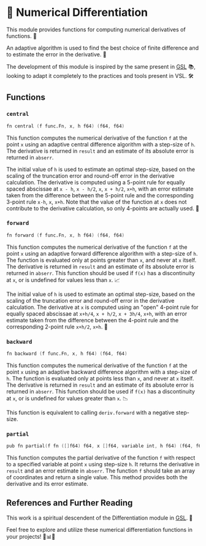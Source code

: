 # 🚀 Numerical Differentiation

This module provides functions for computing numerical derivatives of functions. 🧮

An adaptive algorithm is used to find the best choice of finite difference and to
estimate the error in the derivative. 🎯

The development of this module is inspired by the same present in
[GSL](https://github.com/ampl/gsl) 📚, looking to adapt it completely
to the practices and tools present in VSL. 🛠️

## Functions

### `central`

```v ignore
fn central (f func.Fn, x, h f64) (f64, f64)
```

This function computes the numerical derivative of the function `f` at the point `x`
using an adaptive central difference algorithm with a step-size of `h`. The derivative
is returned in `result` and an estimate of its absolute error is returned in `abserr`.

The initial value of `h` is used to estimate an optimal step-size, based on the scaling
of the truncation error and round-off error in the derivative calculation.
The derivative is computed using a 5-point rule for equally spaced abscissae
at `x - h`, `x - h/2`, `x`, `x + h/2`, `x+h`, with an error estimate taken
from the difference between the 5-point rule and the corresponding 3-point
rule `x-h`, `x`, `x+h`. Note that the value of the function at `x` does not
contribute to the derivative calculation, so only 4-points are actually used. 🧐

### `forward`

```v ignore
fn forward (f func.Fn, x, h f64) (f64, f64)
```

This function computes the numerical derivative of the function `f` at the point `x`
using an adaptive forward difference algorithm with a step-size of `h`. The function
is evaluated only at points greater than `x`, and never at `x` itself. The derivative
is returned in `result` and an estimate of its absolute error is returned in `abserr`.
This function should be used if `f(x)` has a discontinuity at `x`, or
is undefined for values less than `x`. 📈

The initial value of `h` is used to estimate an optimal step-size, based on the scaling
of the truncation error and round-off error in the derivative calculation. The derivative
at `x` is computed using an "open" 4-point rule for equally spaced abscissae at `x+h/4`,
`x + h/2`, `x + 3h/4`, `x+h`, with an error estimate taken from the difference between
the 4-point rule and the corresponding 2-point rule `x+h/2`, `x+h`. 🚀

### `backward`

```v ignore
fn backward (f func.Fn, x, h f64) (f64, f64)
```

This function computes the numerical derivative of the function `f` at the point `x`
using an adaptive backward difference algorithm with a step-size of `h`. The function
is evaluated only at points less than `x`, and never at `x` itself. The derivative is
returned in `result` and an estimate of its absolute error is returned in `abserr`.
This function should be used if `f(x)` has a discontinuity at `x`, or is undefined
for values greater than `x`. 📉

This function is equivalent to calling `deriv.forward` with a negative step-size.

### `partial`

```v ignore
pub fn partial(f fn ([]f64) f64, x []f64, variable int, h f64) (f64, f64)
```

This function computes the partial derivative of the function `f` with respect to
a specified variable at point `x` using step-size `h`. It returns the derivative
in `result` and an error estimate in `abserr`. The function `f` should take an array
of coordinates and return a single value. This method provides both the derivative
and its error estimate.

## References and Further Reading

This work is a spiritual descendent of the Differentiation module in [GSL](https://github.com/ampl/gsl). 📖

Feel free to explore and utilize these numerical differentiation functions in
your projects! 🤖📊🔬
